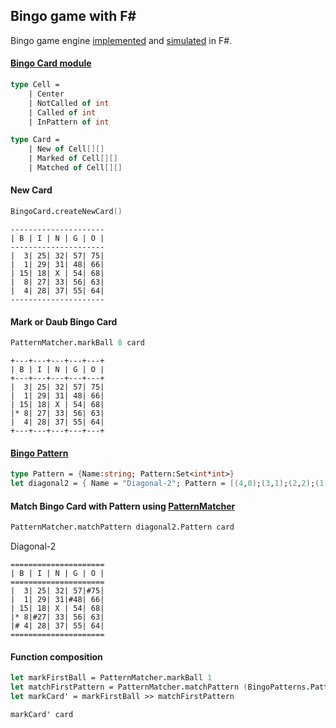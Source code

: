 Bingo game with F#
-----------------

Bingo game engine [implemented](https://github.com/kimsk/FSharp-Bingo/tree/master/src/BingoEngine/BingoEngine) and [simulated](https://github.com/kimsk/FSharp-Bingo/blob/master/src/BingoEngine/BingoEngine/BingoGameSim.fsx) in F#. 

#### [Bingo Card module](https://github.com/kimsk/FSharp-Bingo/blob/master/src/BingoEngine/BingoEngine/BingoCard.fs)
```fsharp
type Cell =
    | Center
    | NotCalled of int   
    | Called of int
    | InPattern of int

type Card = 
    | New of Cell[][]
    | Marked of Cell[][]
    | Matched of Cell[][]

```

#### New Card
```fsharp
BingoCard.createNewCard()
```
```
---------------------
| B | I | N | G | O |
---------------------
|  3| 25| 32| 57| 75|
|  1| 29| 31| 48| 66|
| 15| 18| X | 54| 68|
|  8| 27| 33| 56| 63|
|  4| 28| 37| 55| 64|
---------------------
```

#### Mark or Daub Bingo Card
```fsharp
PatternMatcher.markBall 8 card
```
```
+---+---+---+---+---+
| B | I | N | G | O |
+---+---+---+---+---+
|  3| 25| 32| 57| 75|
|  1| 29| 31| 48| 66|
| 15| 18| X | 54| 68|
|* 8| 27| 33| 56| 63|
|  4| 28| 37| 55| 64|
+---+---+---+---+---+
```


#### [Bingo Pattern](https://github.com/kimsk/FSharp-Bingo/blob/master/src/BingoEngine/BingoEngine/BingoPatterns.fs)
```fsharp
type Pattern = {Name:string; Pattern:Set<int*int>}
let diagonal2 = { Name = "Diagonal-2"; Pattern = [(4,0);(3,1);(2,2);(1,3);(0,4)] |> Set.ofList};
```

#### Match Bingo Card with Pattern using [PatternMatcher](https://github.com/kimsk/FSharp-Bingo/blob/master/src/BingoEngine/BingoEngine/PatternMatcher.fs)
```fsharp
PatternMatcher.matchPattern diagonal2.Pattern card
```

Diagonal-2
```
=====================
| B | I | N | G | O |
=====================
|  3| 25| 32| 57|#75|
|  1| 29| 31|#48| 66|
| 15| 18| X | 54| 68|
|* 8|#27| 33| 56| 63|
|# 4| 28| 37| 55| 64|
=====================
```

#### Function composition
```fsharp
let markFirstBall = PatternMatcher.markBall 1
let matchFirstPattern = PatternMatcher.matchPattern (BingoPatterns.Patterns.Head.Pattern)
let markCard' = markFirstBall >> matchFirstPattern

markCard' card
```
